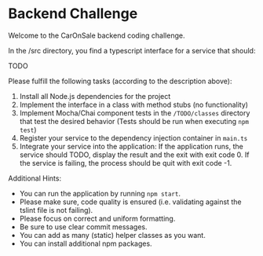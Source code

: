 # Backend Challenge

Welcome to the CarOnSale backend coding challenge.

In the /src directory, you find a typescript interface for a service that should:

TODO


Please fulfill the following tasks (according to the description above):

1. Install all Node.js dependencies for the project
2. Implement the interface in a class with method stubs (no functionality) 
3. Implement Mocha/Chai component tests in the ``/TODO/classes`` directory that test the desired behavior (Tests should be run when executing ``npm test``)
4. Register your service to the dependency injection container in ``main.ts``
5. Integrate your service into the application: If the application runs, the service should TODO, display the result and the exit with exit code 0. If the service is failing, the process should be quit with exit code -1.


Additional Hints:

 * You can run the application by running ``npm start``.
 * Please make sure, code quality is ensured (i.e. validating against the tslint file is not failing).
 * Please focus on correct and uniform formatting.
 * Be sure to use clear commit messages.
 * You can add as many (static) helper classes as you want.
 * You can install additional npm packages.
